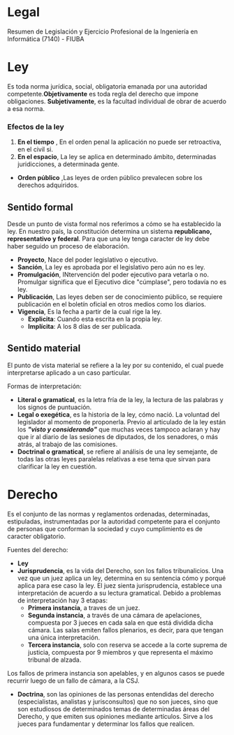 # Legal
Resumen de Legislación y Ejercicio Profesional de la Ingeniería en Informática  (7140) - FIUBA


# Ley
Es toda norma jurídica, social, obligatoria emanada por una autoridad competente.**Objetivamente** es toda regla del derecho que impone obligaciones. **Subjetivamente**, es la facultad individual de obrar de acuerdo a esa norma.

### Efectos de la ley
1. **En el tiempo** , En el orden penal la aplicación no puede ser retroactiva, en el civil si.
2. **En el espacio**, La ley se aplica en determinado ámbito, determinadas juridicciones, a determinada gente.

- **Orden público** ,Las leyes de orden público prevalecen sobre los derechos adquiridos.

## Sentido formal
Desde un punto de vista formal nos referimos a cómo se ha establecido la ley. En nuestro país, la constitución determina un sistema **republicano, representativo y federal**. Para que una ley tenga caracter de ley debe haber seguido un proceso de elaboración.
- **Proyecto**, Nace del poder legislativo o ejecutivo.
- **Sanción**, La ley es aprobada por el legislativo pero aún no es ley.
- **Promulgación**, INtervención del poder ejecutivo para vetarla o no. Promulgar significa que el Ejecutivo dice "cúmplase", pero todavía no es ley.
- **Publicación**, Las leyes deben ser de conocimiento público, se requiere publicación en el boletín oficial en otros medios como los diarios.
- **Vigencia**, Es la fecha a partir de la cual rige la ley.
    + **Explicita**: Cuando esta escrita en la propia ley.
    + **Implícita**: A los 8 días de ser publicada.

## Sentido material
El punto de vista material se refiere a la ley por su contenido, el cual puede interpretarse aplicado a un caso particular.

Formas de interpretación:
- **Literal o gramatical**, es la letra fría de la ley, la lectura de las palabras y los signos de puntuación.
- **Legal o exegética**, es la historia de la ley, cómo nació. La voluntad del legislador al momento de proponerla. Previo al articulado de la ley están los **_"visto y considerando"_** que muchas veces tampoco aclaran y hay que ir al diario de las sesiones de diputados, de los senadores, o más atrás, al trabajo de las comisiones.
- **Doctrinal o gramatical**, se refiere al análisis de una ley semejante, de todas las otras leyes paralelas relativas a ese tema que sirvan para clarificar la ley en cuestión.

# Derecho
Es el conjunto de las normas y reglamentos ordenadas, determinadas, estipuladas, instrumentadas por la autoridad competente para el conjunto de personas que conforman la sociedad y cuyo cumplimiento es de caracter obligatorio.

Fuentes del derecho:
- **Ley**
- **Jurisprudencia**, es la vida del Derecho, son los fallos tribunalicios. Una vez que un juez aplica un ley, determina en su sentencia cómo y porqué aplica para ese caso la ley. El juez sienta jurisprudencia, establece una interpretación de acuerdo a su lectura gramatical. Debido a problemas de interpretación hay 3 etapas:
    + **Primera instancia**, a traves de un juez.
    + **Segunda instancia**, a través de una cámara de apelaciones, compuesta por 3 jueces en cada sala en que está dividida dicha cámara. Las salas emiten fallos plenarios, es decir, para que tengan una única interpretación.
    + **Tercera instancia**, solo con reserva se accede a la corte suprema de justicia, compuesta por 9 miembros y que representa el máximo tribunal de alzada.

Los fallos de primera instancia son apelables, y en algunos casos se puede recurrir luego de un fallo de cámara, a la CSJ.
- **Doctrina**, son las opiniones de las personas entendidas del derecho (especialistas, analistas y jurisconsultos) que no son jueces, sino que son estudiosos de determinados temas de determinadas áreas del Derecho, y que emiten sus opiniones mediante artículos. Sirve a los jueces para fundamentar y determinar los fallos que realicen.

